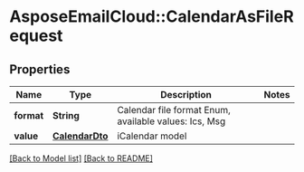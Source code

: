 # AsposeEmailCloud::CalendarAsFileRequest
## Properties
Name | Type | Description | Notes
------------ | ------------- | ------------- | -------------
**format** | **String** | Calendar file format Enum, available values: Ics, Msg | 
**value** | [**CalendarDto**](CalendarDto.md) | iCalendar model              | 



[[Back to Model list]](Models.md) [[Back to README]](README.md)



